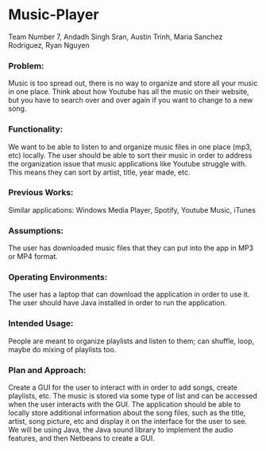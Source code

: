 # Music-Player
Team Number 7, Andadh Singh Sran, Austin Trinh, Maria Sanchez Rodriguez, Ryan Nguyen

### Problem: 
Music is too spread out, there is no way to organize and store all your music in one place. Think about how Youtube has all the music on their website, but you have to search over and over again if you want to change to a new song. 

### Functionality: 
We want to be able to listen to and organize music files in one place (mp3, etc) locally. 
The user should be able to sort their music in order to address the organization issue that music applications like Youtube struggle with. This means they can sort by artist, title, year made, etc. 

### Previous Works:
Similar applications: Windows Media Player, Spotify, Youtube Music, iTunes

### Assumptions: 
The user has downloaded music files that they can put into the app in MP3 or MP4 format. 

### Operating Environments: 
The user has a laptop that can download the application in order to use it. The user should have Java installed in order to run the application. 

### Intended Usage: 
People are meant to organize playlists and listen to them; can shuffle, loop, maybe do mixing of playlists too. 

### Plan and Approach:
Create a GUI for the user to interact with in order to add songs, create playlists, etc. The music is stored via some type of list and can be accessed when the user interacts with the GUI. The application should be able to locally store additional information about the song files, such as the title, artist, song picture, etc and display it on the interface for the user to see. We will be using Java, the Java sound library to implement the audio features, and then Netbeans to create a GUI. 
